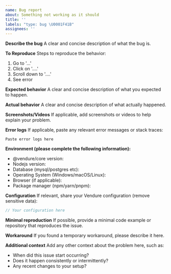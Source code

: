 ```yaml
---
name: Bug report
about: Something not working as it should
title: ''
labels: "type: bug \U0001F41B"
assignees: ''
---
```


**Describe the bug**
A clear and concise description of what the bug is.

**To Reproduce**
Steps to reproduce the behavior:

1. Go to '...'
2. Click on '....'
3. Scroll down to '....'
4. See error

**Expected behavior**
A clear and concise description of what you expected to happen.

**Actual behavior**
A clear and concise description of what actually happened.

**Screenshots/Videos**
If applicable, add screenshots or videos to help explain your problem.

**Error logs**
If applicable, paste any relevant error messages or stack traces:

```
Paste error logs here
```

**Environment (please complete the following information):**

- @vendure/core version:
- Nodejs version:
- Database (mysql/postgres etc):
- Operating System (Windows/macOS/Linux):
- Browser (if applicable):
- Package manager (npm/yarn/pnpm):

**Configuration**
If relevant, share your Vendure configuration (remove sensitive data):

```typescript
// Your configuration here
```

**Minimal reproduction**
If possible, provide a minimal code example or repository that reproduces the issue.

**Workaround**
If you found a temporary workaround, please describe it here.

**Additional context**
Add any other context about the problem here, such as:

- When did this issue start occurring?
- Does it happen consistently or intermittently?
- Any recent changes to your setup?
